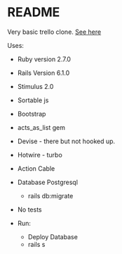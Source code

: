 # README

Very basic trello clone. [See here](https://yq2xz.hatchboxapp.com/)

Uses:

* Ruby version 2.7.0

* Rails Version 6.1.0

* Stimulus 2.0

* Sortable js

* Bootstrap

* acts_as_list gem

* Devise - there but not hooked up.

* Hotwire - turbo

* Action Cable

* Database Postgresql 

  * rails db:migrate

* No tests 

* Run:

  * Deploy Database
  * rails s

